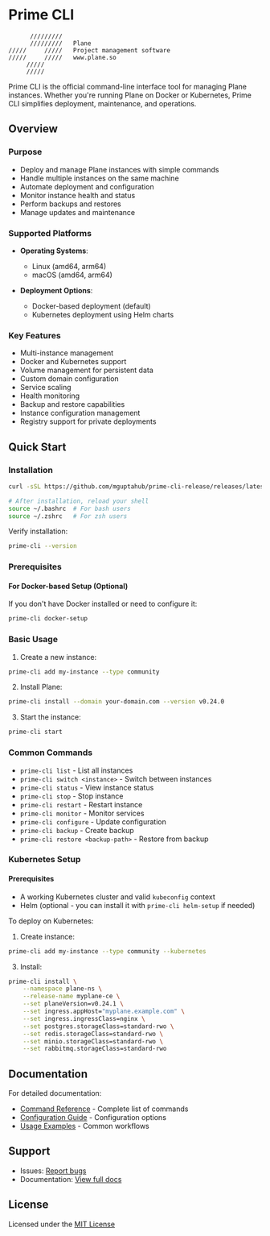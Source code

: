 # Prime CLI

```
      /////////
      /////////   Plane
/////     /////   Project management software
/////     /////   www.plane.so
     /////     
     /////     
```

Prime CLI is the official command-line interface tool for managing Plane instances. Whether you're running Plane on Docker or Kubernetes, Prime CLI simplifies deployment, maintenance, and operations.

## Overview

### Purpose
- Deploy and manage Plane instances with simple commands
- Handle multiple instances on the same machine
- Automate deployment and configuration
- Monitor instance health and status
- Perform backups and restores
- Manage updates and maintenance

### Supported Platforms
- **Operating Systems**:
  - Linux (amd64, arm64)
  - macOS (amd64, arm64)
  
- **Deployment Options**:
  - Docker-based deployment (default)
  - Kubernetes deployment using Helm charts

### Key Features
- Multi-instance management
- Docker and Kubernetes support
- Volume management for persistent data
- Custom domain configuration
- Service scaling
- Health monitoring
- Backup and restore capabilities
- Instance configuration management
- Registry support for private deployments

## Quick Start

### Installation

```bash
curl -sSL https://github.com/mguptahub/prime-cli-release/releases/latest/download/install.sh | bash

# After installation, reload your shell
source ~/.bashrc  # For bash users
source ~/.zshrc   # For zsh users
```

Verify installation:
```bash
prime-cli --version
```

### Prerequisites

#### For Docker-based Setup (Optional)
If you don't have Docker installed or need to configure it:
```bash
prime-cli docker-setup
```

### Basic Usage

1. Create a new instance:
```bash
prime-cli add my-instance --type community
```

2. Install Plane:
```bash
prime-cli install --domain your-domain.com --version v0.24.0
```

3. Start the instance:
```bash
prime-cli start
```

### Common Commands

- `prime-cli list` - List all instances
- `prime-cli switch <instance>` - Switch between instances
- `prime-cli status` - View instance status
- `prime-cli stop` - Stop instance
- `prime-cli restart` - Restart instance
- `prime-cli monitor` - Monitor services
- `prime-cli configure` - Update configuration
- `prime-cli backup` - Create backup
- `prime-cli restore <backup-path>` - Restore from backup

### Kubernetes Setup

#### Prerequisites
- A working Kubernetes cluster and valid `kubeconfig` context
- Helm (optional - you can install it with `prime-cli helm-setup` if needed)

To deploy on Kubernetes:

1. Create instance:
```bash
prime-cli add my-instance --type community --kubernetes
```

3. Install:
```bash
prime-cli install \
    --namespace plane-ns \
    --release-name myplane-ce \
    --set planeVersion=v0.24.1 \
    --set ingress.appHost="myplane.example.com" \
    --set ingress.ingressClass=nginx \
    --set postgres.storageClass=standard-rwo \
    --set redis.storageClass=standard-rwo \
    --set minio.storageClass=standard-rwo \
    --set rabbitmq.storageClass=standard-rwo
```

## Documentation

For detailed documentation:
- [Command Reference](docs/README-DETAILED.md) - Complete list of commands
- [Configuration Guide](docs/CONFIG.md) - Configuration options
- [Usage Examples](docs/EXAMPLES.md) - Common workflows

## Support

- Issues: [Report bugs](https://github.com/mguptahub/prime-cli-release/issues)
- Documentation: [View full docs](https://docs.plane.so)

## License

Licensed under the [MIT License](LICENSE)
